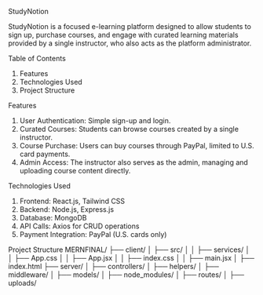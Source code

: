 StudyNotion

StudyNotion is a focused e-learning platform designed to allow students to sign up, purchase courses, and engage with curated learning materials provided by a single instructor, who also acts as the platform administrator.

Table of Contents
1. Features
2. Technologies Used
3. Project Structure

Features
1. User Authentication: Simple sign-up and login.
2. Curated Courses: Students can browse courses created by a single instructor.
3. Course Purchase: Users can buy courses through PayPal, limited to U.S. card payments.
4. Admin Access: The instructor also serves as the admin, managing and uploading course content directly.

Technologies Used
1. Frontend: React.js, Tailwind CSS
2. Backend: Node.js, Express.js
3. Database: MongoDB
4. API Calls: Axios for CRUD operations
5. Payment Integration: PayPal (U.S. cards only)

Project Structure
MERNFINAL/
├── client/
│   ├── src/
│   │   ├── services/
│   │   ├── App.css
│   │   ├── App.jsx
│   │   ├── index.css
│   │   ├── main.jsx
│   ├── index.html
├── server/
│   ├── controllers/
│   ├── helpers/
│   ├── middleware/
│   ├── models/
│   ├── node_modules/
│   ├── routes/
│   ├── uploads/


